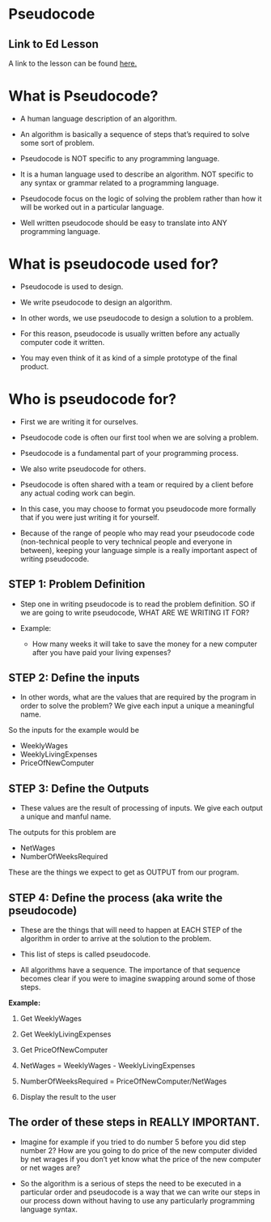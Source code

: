 # Pseudocode 


## Link to Ed Lesson

A link to the lesson can be found [here.](https://ait.instructure.com/courses/3520/pages/pseudocode?module_item_id=272701)

# What is Pseudocode? 

- A human language description of an algorithm.

- An algorithm is basically a sequence of steps that’s required to solve some sort of problem.

- Pseudocode is NOT specific to any programming language. 

- It is a human language used to describe an algorithm. NOT specific to any syntax or grammar related to a  programming language. 

- Pseudocode focus on the logic of solving the problem rather than how it will be worked out in a particular language.

- Well written pseudocode should be easy to translate into ANY programming language.  

# What is pseudocode used for?

- Pseudocode is used  to design. 

- We write pseudocode  to design an algorithm. 

- In other words, we use pseudocode to design a solution to a problem. 

- For this reason, pseudocode is usually written before any actually computer code it written. 

- You may even think of it as kind of a simple prototype of the final product. 

# Who is pseudocode for?

-  First we are writing it for ourselves. 

- Pseudocode code is often our first tool when we are solving a problem.

- Pseudocode  is a fundamental part of your programming process. 

- We also write pseudocode for others. 

- Pseudocode is often shared with a team or required by a client before any actual coding work can begin.

- In this case, you may choose to format you pseudocode more formally that if you were just writing it for yourself. 

- Because of the range of people who may read your pseudocode code (non-technical people to very technical people and everyone in between), keeping your language simple is a really important aspect of writing pseudocode.

## STEP 1: Problem Definition

- Step one in writing pseudocode is to read the problem definition. SO if we are going to write pseudocode, WHAT ARE WE WRITING IT FOR?

- Example: 

    - How many weeks it will take to save the money for a new computer after you have paid your living expenses? 

## STEP 2: Define the inputs

-  In other words, what are the values that are required by the program in order to solve the problem? We give each input a unique a meaningful name. 

So the inputs for the example would be 

- WeeklyWages
- WeeklyLivingExpenses
- PriceOfNewComputer

## STEP 3: Define the Outputs 

- These values are the result of processing of inputs. We give each output a unique and manful name. 

The outputs for this problem are

- NetWages
- NumberOfWeeksRequired

These are the things we expect to get as OUTPUT from our program.

## STEP 4: Define the process (aka write the pseudocode) 

- These are the things that will need to happen at EACH STEP of the algorithm in order to arrive at the solution to the problem. 

- This list of steps is called pseudocode. 

- All algorithms have a sequence. The importance of that sequence becomes clear if you were to imagine swapping around some of those steps. 

**Example:**

1. Get WeeklyWages

2. Get WeeklyLivingExpenses
3. Get PriceOfNewComputer
4. NetWages = WeeklyWages - WeeklyLivingExpenses
5. NumberOfWeeksRequired = PriceOfNewComputer/NetWages
6. Display the result to the user

## The order of these steps in REALLY IMPORTANT.

- Imagine for example if you tried to do number 5 before you did step number 2? How are you going to do price of the new computer divided by net wrages if you don’t yet know what the price of the new computer or net wages are?

- So the algorithm is a serious of steps the need to be executed in a  particular order and pseudocode is a way that we can write our steps in our process down without having to use any particularly programming language syntax. 




